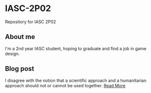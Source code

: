 # IASC-2P02
Repository for IASC 2P02

## About me
I'm a 2nd year IASC student, hoping to graduate and find a job in game design. 


## Blog post
I disagree with the notion that a scientific approach and a humanitarian approach should not or cannot be used together. <a href="https://odaialh.github.io/IASC-2P02/blog">Read More</a>
